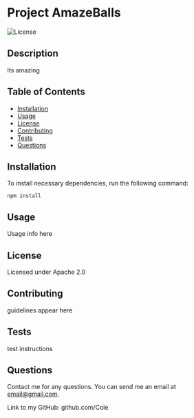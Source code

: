 
  # Project AmazeBalls
  ![License](<https://img.shields.io/badge/License-Apache 2.0-blue.svg>)
  ## Description
  Its amazing
  ## Table of Contents
  * [Installation](#installation)
  * [Usage](#usage)
  * [License](#license)
  * [Contributing](#contributing)
  * [Tests](#tests)
  * [Questions](#questions)
    
  ## Installation
  To install necessary dependencies, run the following command: 
  ```
  npm install
  ```
  ## Usage
  Usage info here
    
  ## License
  Licensed under Apache 2.0
  ## Contributing
  guidelines appear here
  ## Tests
  test instructions
  ## Questions
  Contact me for any questions. You can send me an email at email@gmail.com.
    
  Link to my GitHub: github.com/Cole
